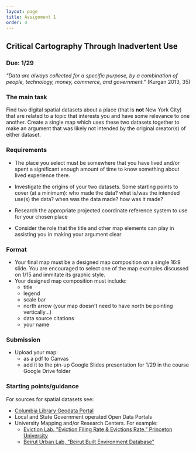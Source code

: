 ```yaml
---
layout: page
title: Assignment 1
order: 4
---
```


## Critical Cartography Through Inadvertent Use

### Due: 1/29


*"Data are always collected for a specific purpose, by a combination of people, technology, money, commerce, and government."* (Kurgan 2013, 35)

### The main task

Find two digital spatial datasets about a place (that is **not** New York City) that are related to a topic that interests you and have some relevance to one another. Create a single map which uses these two datasets together to make an argument that was likely not intended by the original creator(s) of either dataset.


### Requirements

- The place you select must be somewhere that you have lived and/or spent a significant enough amount of time to know something about lived experience there.

- Investigate the origins of your two datasets. Some starting points to cover (at a minimum): who made the data? what is/was the intended use(s) the data? when was the data made? how was it made? 

- Research the appropriate projected coordinate reference system to use for your chosen place

- Consider the role that the title and other map elements can play in assisting you in making your argument clear

### Format

- Your final map must be a designed map composition on a single 16:9 slide. You are encouraged to select one of the map examples discussed on 1/15 and immitate its graphic style. 
- Your designed map composition must include:
  - title
  - legend
  - scale bar
  - north arrow (your map doesn't need to have north be pointing vertically...)
  - data source citations
  - your name

### Submission

- Upload your map:
  - as a pdf to Canvas
  - add it to the pin-up Google Slides presentation for 1/29 in the course Google Drive folder

### Starting points/guidance

For sources for spatial datasets see:
- [Columbia Library Geodata Portal](https://geodata.library.columbia.edu)
- Local and State Government operated Open Data Portals
- University Mapping and/or Research Centers. For example:
  - [Eviction Lab. "Eviction Filing Rate & Evictions Rate." Princeton University](https://evictionlab.org/map/)
  - [Beirut Urban Lab, "Beirut Built Environment Database"](https://www.beiruturbanlab.com/en/Details/561)